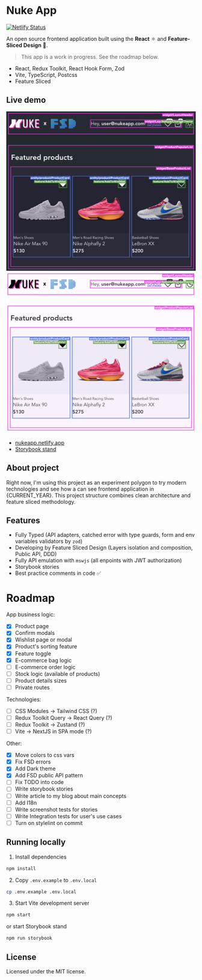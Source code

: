 # Nuke App

[![Netlify Status](https://img.shields.io/netlify/d1054c75-ff07-48af-8017-83083dc30951?style=flat&colorA=000000&colorB=000000)](https://app.netlify.com/sites/nukeapp/deploys)

An open source frontend application built using the **React** ⚛️ and **Feature-Sliced Design** 🍰.

> This app is a work in progress. See the roadmap below.

- React, Redux Toolkit, React Hook Form, Zod
- Vite, TypeScript, Postcss
- Feature Sliced

## Live demo

![](./public/images/preview@dark.png#gh-dark-mode-only)![](./public/images/preview@light.png#gh-light-mode-only)

- [nukeapp.netlify.app](https://nukeapp.netlify.app/)
- [Storybook stand](https://nukeapp-story.netlify.app/)

## About project

Right now, I'm using this project as an experiment polygon to try modern technologies and see how a can see frontend application in {CURRENT_YEAR}. This project structure combines clean architecture and feature sliced methodology.

## Features

- Fully Typed (API adapters, catched error with type guards, form and env variables validators by `zod`)
- Developing by Feature Sliced Design (Layers isolation and composition, Public API, DDD)
- Fully API emulation with `mswjs` (all enpoints with JWT authorization)
- Storybook stories
- Best practice comments in code ✅

# Roadmap

App business logic:

- [x] Product page
- [x] Confirm modals
- [x] Wishlist page or modal
- [x] Product's sorting feature
- [x] Feature toggle
- [x] E-commerce bag logic
- [ ] E-commerce order logic
- [ ] Stock logic (available of products)
- [ ] Product details sizes
- [ ] Private routes

Technologies:

- [ ] CSS Modules → Tailwind CSS (?)
- [ ] Redux Toolkit Query → React Query (?)
- [ ] Redux Toolkit → Zustand (?)
- [ ] Vite → NextJS in SPA mode (?)

Other:

- [x] Move colors to css vars
- [x] Fix FSD errors
- [x] Add Dark theme
- [x] Add FSD public API pattern
- [ ] Fix TODO into code
- [ ] Write storybook stories
- [ ] Write article to my blog about main concepts
- [ ] Add I18n
- [ ] Write screenshot tests for stories
- [ ] Write Integration tests for user's use cases
- [ ] Turn on stylelint on commit

## Running locally

1. Install dependencies

```bash
npm install
```

2. Copy `.env.example` to `.env.local`

```bash
cp .env.example .env.local
```

3. Start Vite development server

```bash
npm start
```

or start Storybook stand

```bash
npm run storybook
```

## License

Licensed under the MIT license.
